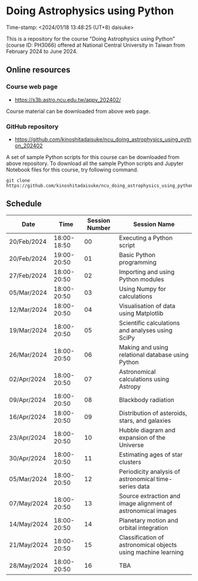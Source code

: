 # Doing Astrophysics using Python

Time-stamp: <2024/01/18 13:48:25 (UT+8) daisuke>

This is a repository for the course "Doing Astrophysics using Python" (course ID: PH3066) offered at National Central University in Taiwan from February 2024 to June 2024.

## Online resources

### Course web page

- https://s3b.astro.ncu.edu.tw/appy_202402/

Course material can be downloaded from above web page.

### GitHub repository

- https://github.com/kinoshitadaisuke/ncu_doing_astrophysics_using_python_202402

A set of sample Python scripts for this course can be downloaded from above repository. To download all the sample Python scripts and Jupyter Notebook files for this course, try following command.

```shell
git clone https://github.com/kinoshitadaisuke/ncu_doing_astrophysics_using_python_202402.git
```

## Schedule

|Date|Time|Session Number|Session Name|
|---|---|---|---|
|20/Feb/2024|18:00-18:50|00|Executing a Python script|
|20/Feb/2024|19:00-20:50|01|Basic Python programming|
|27/Feb/2024|18:00-20:50|02|Importing and using Python modules|
|05/Mar/2024|18:00-20:50|03|Using Numpy for calculations|
|12/Mar/2024|18:00-20:50|04|Visualisation of data using Matplotlib|
|19/Mar/2024|18:00-20:50|05|Scientific calculations and analyses using SciPy|
|26/Mar/2024|18:00-20:50|06|Making and using relational database using Python|
|02/Apr/2024|18:00-20:50|07|Astronomical calculations using Astropy|
|09/Apr/2024|18:00-20:50|08|Blackbody radiation|
|16/Apr/2024|18:00-20:50|09|Distribution of asteroids, stars, and galaxies|
|23/Apr/2024|18:00-20:50|10|Hubble diagram and expansion of the Universe|
|30/Apr/2024|18:00-20:50|11|Estimating ages of star clusters|
|05/Mar/2024|18:00-20:50|12|Periodicity analysis of astronomical time-series data|
|07/May/2024|18:00-20:50|13|Source extraction and image alignment of astronomical images|
|14/May/2024|18:00-20:50|14|Planetary motion and orbital integration|
|21/May/2024|18:00-20:50|15|Classification of astronomical objects using machine learning|
|28/May/2024|18:00-20:50|16|TBA|

